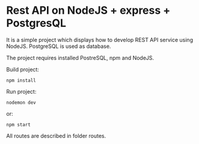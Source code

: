 # Rest API on NodeJS + express + PostgresQL

It is a simple project which displays how to develop REST API service using NodeJS. PostgreSQL is used as database.

The project requires installed PostreSQL, npm and NodeJS.

Build project:

```npm install```

Run project:

```nodemon dev```

or:

```npm start```

All routes are described in folder routes.


